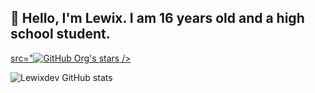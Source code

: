 ## 👋 Hello, I'm Lewix. I am 16 years old and a high school student.

<a href="https://github.com/lewixdev" target="_blank">src="<img alt="GitHub Org's stars" src="https://img.shields.io/github/stars/lewixdev?style=plastic"> /></a>


![Lewixdev GitHub stats](https://github-readme-stats.vercel.app/api?username=lewixdev&show_icons=true&bg_color=000000&title_color=FFFFFF&text_color=adb5bd&icon_color=D6D6D6&border_radius=10&show_icons=true&hide_border=true&hide=issues&hide_title=true&include_all_commits=true&count_private=true)



